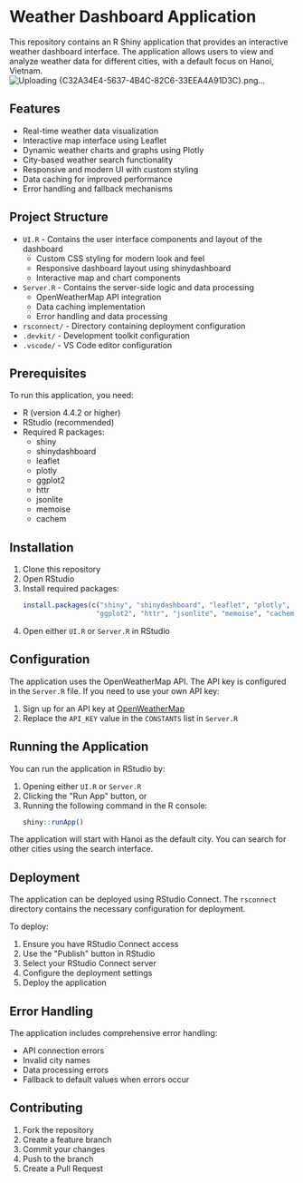 # Weather Dashboard Application

This repository contains an R Shiny application that provides an interactive weather dashboard interface. The application allows users to view and analyze weather data for different cities, with a default focus on Hanoi, Vietnam.
![Uploading {C32A34E4-5637-4B4C-82C6-33EEA4A91D3C}.png…]()

## Features

- Real-time weather data visualization
- Interactive map interface using Leaflet
- Dynamic weather charts and graphs using Plotly
- City-based weather search functionality
- Responsive and modern UI with custom styling
- Data caching for improved performance
- Error handling and fallback mechanisms

## Project Structure

- `UI.R` - Contains the user interface components and layout of the dashboard
  - Custom CSS styling for modern look and feel
  - Responsive dashboard layout using shinydashboard
  - Interactive map and chart components
- `Server.R` - Contains the server-side logic and data processing
  - OpenWeatherMap API integration
  - Data caching implementation
  - Error handling and data processing
- `rsconnect/` - Directory containing deployment configuration
- `.devkit/` - Development toolkit configuration
- `.vscode/` - VS Code editor configuration

## Prerequisites

To run this application, you need:

- R (version 4.4.2 or higher)
- RStudio (recommended)
- Required R packages:
  - shiny
  - shinydashboard
  - leaflet
  - plotly
  - ggplot2
  - httr
  - jsonlite
  - memoise
  - cachem

## Installation

1. Clone this repository
2. Open RStudio
3. Install required packages:
   ```R
   install.packages(c("shiny", "shinydashboard", "leaflet", "plotly", 
                     "ggplot2", "httr", "jsonlite", "memoise", "cachem"))
   ```
4. Open either `UI.R` or `Server.R` in RStudio

## Configuration

The application uses the OpenWeatherMap API. The API key is configured in the `Server.R` file. If you need to use your own API key:

1. Sign up for an API key at [OpenWeatherMap](https://openweathermap.org/api)
2. Replace the `API_KEY` value in the `CONSTANTS` list in `Server.R`

## Running the Application

You can run the application in RStudio by:
1. Opening either `UI.R` or `Server.R`
2. Clicking the "Run App" button, or
3. Running the following command in the R console:
   ```R
   shiny::runApp()
   ```

The application will start with Hanoi as the default city. You can search for other cities using the search interface.

## Deployment

The application can be deployed using RStudio Connect. The `rsconnect` directory contains the necessary configuration for deployment.

To deploy:
1. Ensure you have RStudio Connect access
2. Use the "Publish" button in RStudio
3. Select your RStudio Connect server
4. Configure the deployment settings
5. Deploy the application

## Error Handling

The application includes comprehensive error handling:
- API connection errors
- Invalid city names
- Data processing errors
- Fallback to default values when errors occur

## Contributing

1. Fork the repository
2. Create a feature branch
3. Commit your changes
4. Push to the branch
5. Create a Pull Request


